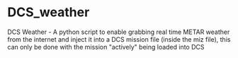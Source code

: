 # DCS_weather
DCS Weather - A python script to enable grabbing real time METAR weather from the internet and inject it into a DCS mission file (inside the miz file), this can only be done with the mission "actively" being loaded into DCS
